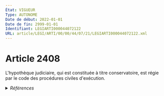 ```yaml
---
État: VIGUEUR
Type: AUTONOME
Date de début: 2022-01-01
Date de fin: 2999-01-01
Identifiant: LEGIARTI000044072122
URL: article/LEGI/ARTI/00/00/44/07/21/LEGIARTI000044072122.xml
---
```


<h1>Article 2408</h1>

L'hypothèque judiciaire, qui est constituée à titre conservatoire, est régie par
le code des procédures civiles d'exécution.


<details>
  <summary><em>Références</em></summary>

  <h2>Articles faisant référence à l'article</h2>
  
  <ul>
    <li>
      <a href="https://legal.tricoteuses.fr//redirection/LEGIARTI000044045530?vers=git&vers=legifrance">Ordonnance n° 2021-1192 du 15 septembre 2021 portant réforme du droit des sûretés - article 18 ENTIEREMENT_MODIF</a> MODIFIE source
    </li>
    <li>
      <a href="https://legal.tricoteuses.fr//redirection/LEGIARTI000044045526?vers=git&vers=legifrance">Ordonnance n° 2021-1192 du 15 septembre 2021 portant réforme du droit des sûretés - article 15 ENTIEREMENT_MODIF</a> MODIFIE source
    </li>
    <li>
      <a href="https://legal.tricoteuses.fr//redirection/LEGIARTI000044045526?vers=git&vers=legifrance">Ordonnance n° 2021-1192 du 15 septembre 2021 portant réforme du droit des sûretés - article 15 ENTIEREMENT_MODIF</a> TRANSFERE source
    </li>
    <li>
      <a href="https://legal.tricoteuses.fr//redirection/LEGIARTI000044072139?vers=git&vers=legifrance">Code civil - article 2402 AUTONOME VIGUEUR, en vigueur depuis le 2022-01-01</a> CITATION cible
    </li>
    <li>
      <a href="https://legal.tricoteuses.fr//redirection/LEGIARTI000006449421?vers=git&vers=legifrance">Code civil - article 2402 AUTONOME TRANSFERE, en vigueur du 2006-03-24 au 2021-09-17</a> CITATION cible
    </li>
  </ul>
  
  <h2>Références faites par l'article</h2>
  
  <ul>
    <li>
      CODIFICATION source Loi 1804-03-19
    </li>
    <li>
      2021-09-15 MODIFIE cible <a href="https://legal.tricoteuses.fr//redirection/LEGIARTI000044045526?vers=git&vers=legifrance">Ordonnance n° 2021-1192 du 15 septembre 2021 portant réforme du droit des sûretés - article 15 ENTIEREMENT_MODIF</a>
    </li>
    <li>
      2021-09-15 TRANSFERE cible <a href="https://legal.tricoteuses.fr//redirection/LEGIARTI000044045526?vers=git&vers=legifrance">Ordonnance n° 2021-1192 du 15 septembre 2021 portant réforme du droit des sûretés - article 15 ENTIEREMENT_MODIF</a>
    </li>
    <li>
      2021-09-15 MODIFIE cible <a href="https://legal.tricoteuses.fr//redirection/LEGIARTI000044045530?vers=git&vers=legifrance">Ordonnance n° 2021-1192 du 15 septembre 2021 portant réforme du droit des sûretés - article 18 ENTIEREMENT_MODIF</a>
    </li>
    <li>
      2999-01-01 CITATION source <a href="https://legal.tricoteuses.fr//redirection/LEGIARTI000006449421?vers=git&vers=legifrance">Code civil - article 2402 AUTONOME TRANSFERE, en vigueur du 2006-03-24 au 2021-09-17</a>
    </li>
  </ul>
</details>
